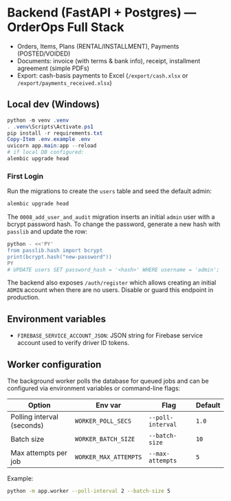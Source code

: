 # Backend (FastAPI + Postgres) — OrderOps Full Stack

- Orders, Items, Plans (RENTAL/INSTALLMENT), Payments (POSTED/VOIDED)
- Documents: invoice (with terms & bank info), receipt, installment agreement (simple PDFs)
- Export: cash-basis payments to Excel (``/export/cash.xlsx`` or ``/export/payments_received.xlsx``)

## Local dev (Windows)
```powershell
python -m venv .venv
. .venv\Scripts\Activate.ps1
pip install -r requirements.txt
Copy-Item .env.example .env
uvicorn app.main:app --reload
# if local DB configured:
alembic upgrade head
```

### First Login

Run the migrations to create the `users` table and seed the default admin:

```bash
alembic upgrade head
```

The `0008_add_user_and_audit` migration inserts an initial `admin` user with a
bcrypt password hash. To change the password, generate a new hash with
`passlib` and update the row:

```bash
python - <<'PY'
from passlib.hash import bcrypt
print(bcrypt.hash("new-password"))
PY
# UPDATE users SET password_hash = '<hash>' WHERE username = 'admin';
```

The backend also exposes `/auth/register` which allows creating an initial
`ADMIN` account when there are no users. Disable or guard this endpoint in
production.

## Environment variables

- `FIREBASE_SERVICE_ACCOUNT_JSON`: JSON string for Firebase service account used to verify driver ID tokens.

## Worker configuration

The background worker polls the database for queued jobs and can be configured
via environment variables or command-line flags:

| Option | Env var | Flag | Default |
|--------|---------|------|---------|
| Polling interval (seconds) | `WORKER_POLL_SECS` | `--poll-interval` | `1.0` |
| Batch size | `WORKER_BATCH_SIZE` | `--batch-size` | `10` |
| Max attempts per job | `WORKER_MAX_ATTEMPTS` | `--max-attempts` | `5` |

Example:

```bash
python -m app.worker --poll-interval 2 --batch-size 5
```
